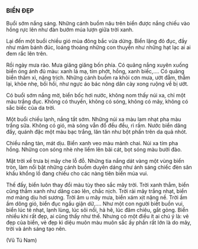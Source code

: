 ### BIỂN ĐẸP

Buổi sớm nắng sáng. Những cánh buồm nâu trên biển được nắng chiếu vào hồng rực lên như đàn bướm múa lượn giữa trời xanh.

Lại đến một buổi chiều gió mùa đông bắc vừa dừng. Biển lặng đỏ đục, đầy như mâm bánh đúc, loáng thoáng những con thuyền như những hạt lạc ai ai đem rắc lên trên.

Rồi ngày mưa rào. Mưa giăng giăng bốn phía. Có quãng nắng xuyên xuống biển óng ánh đủ màu: xanh lá mạ, tím phớt, hồng, xanh biếc,…. Có quãng biển thâm xì, nặng trịch. Những cánh buồm ra khỏi cơn mưa, ướt đẫm, thẫm lại, khỏe nhẹ, bồi hồi, như ngực áo bác nông dân cày xong ruộng về bị ướt.

Có buổi sớm nắng mờ, biển bốc hơi nước, không nom thấy núi xa, chỉ một màu trắng đục. Không có thuyền, không có sóng, không có mây, không có sắc biếc của da trời.

Một buổi chiều lạnh, nắng tắt sớm. Những núi xa màu lam nhạt pha màu trắng sữa. Không có gió, mà sóng vẫn đổ đều đều, rì rầm. Nước biển dâng đầy, quánh đặc một màu bạc trắng, lăn tăn như bột phấn trên da quả nhót.

Chiều nắng tàn, mát dịu. Biển xanh veo màu mảnh chai. Núi xa tím pha hồng. Những con sóng nhè nhẹ liếm lên bãi cát, bọt sóng màu bưởi đào.

Mặt trời xế trưa bị mây che lỗ đỗ. Những tia nắng dát vàng một vùng biển tròn, làm nổi bật những cánh buồm duyên dáng như ánh sáng chiếc đèn sân khấu khổng lồ đang chiếu cho các nàng tiên biển múa vui.

Thế đấy, biển luôn thay đổi màu tùy theo sắc mây trời. Trời xanh thẳm, biển cũng thẳm xanh như dâng cao lên, chắc nịch. Trời rải mây trắng nhạt, biển mơ màng dịu hơi sương. Trời âm u mây mưa, biển xám xịt nặng nề. Trời ầm ầm dông gió, biển đục ngầu giận dữ,…. Như một con người biết buồn vui, biển lúc tẻ nhạt, lạnh lùng, lúc sôi nổi, hả hê, lúc đăm chiêu, gắt gỏng. Biển nhiều khi rất đẹp, ai cũng thấy như thế. Nhưng có một điều ít ai chú ý là: vẻ đẹp của biển, vẻ đẹp kì diệu muôn màu muôn sắc ấy phần rất lớn là do mây, trời và ánh sáng tạo nên.

(Vũ Tú Nam)